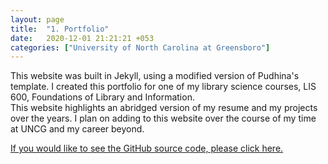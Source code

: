 ```yaml
---
layout: page
title:  "1. Portfolio"
date:   2020-12-01 21:21:21 +053
categories: ["University of North Carolina at Greensboro"]
---
```


This website was built in Jekyll, using a modified version of Pudhina's template. I created this portfolio for one of my library science courses, LIS 600, Foundations of Library and Information.   
This website highlights an abridged version of my resume and my projects over the years. I plan on adding to this website over the course of my time at UNCG and my career beyond.



[If you would like to see the GitHub source code, please click here.](https://github.com/cdunefsky/cdunefsky.github.io)
